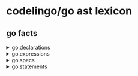 # codelingo/go ast lexicon



##  go facts
<details><summary>go.declarations</summary><p>

#### Example of finding every declarations and having a review flow comment on it:

```yaml
tenets:
  - name: find_all_declarations
    doc:  Example query to find all instances of declarations
    flows:
      codelingo/review
	       comment: This is a declarations.
	   query: |
	     import codelingo/ast/go

	     @review comment
	     go.declarations
```
</p></details>

<details><summary>go.expressions</summary><p>

#### Example of finding every expressions and having a review flow comment on it:

```yaml
tenets:
  - name: find_all_expressions
    doc:  Example query to find all instances of expressions
    flows:
      codelingo/review
	       comment: This is a expressions.
	   query: |
	     import codelingo/ast/go

	     @review comment
	     go.expressions
```
</p></details>

<details><summary>go.specs</summary><p>

#### Example of finding every specs and having a review flow comment on it:

```yaml
tenets:
  - name: find_all_specs
    doc:  Example query to find all instances of specs
    flows:
      codelingo/review
	       comment: This is a specs.
	   query: |
	     import codelingo/ast/go

	     @review comment
	     go.specs
```
</p></details>

<details><summary>go.statements</summary><p>

#### Example of finding every statements and having a review flow comment on it:

```yaml
tenets:
  - name: find_all_statements
    doc:  Example query to find all instances of statements
    flows:
      codelingo/review
	       comment: This is a statements.
	   query: |
	     import codelingo/ast/go

	     @review comment
	     go.statements
```
</p></details>

